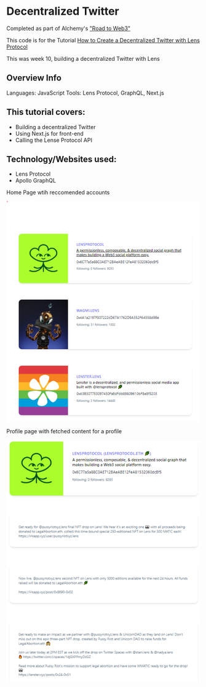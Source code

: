 # Decentralized Twitter

Completed as part of Alchemy's ["Road to Web3"](https://www.youtube.com/playlist?list=PLMj8NvODurfEYLsuiClgikZBGDfhwdcXF)

This code is for the Tutorial [How to Create a Decentralized Twitter with Lens Protocol](https://docs.alchemy.com/alchemy/road-to-web3/weekly-learning-challenges/10.-how-to-create-a-decentralized-twitter-with-lens-protocol)

This was week 10, building a decentralized Twitter with Lens

## Overview Info

Languages: JavaScript
Tools: Lens Protocol, GraphQL, Next.js

## This tutorial covers:

- Building a decentralized Twitter
- Using Next.js for front-end
- Calling the Lense Protocol API

## Technology/Websites used:

- Lens Protocol
- Apollo GraphQL

Home Page wtih reccomended accounts

![product-image-1](https://raw.githubusercontent.com/Arpish00/decentralized-Twitter-with-lens-protocol-/master/product-image-1.png)

Profile page with fetched content for a profile

![product-image-2](https://raw.githubusercontent.com/Arpish00/decentralized-Twitter-with-lens-protocol-/master/product-image-2.png)
